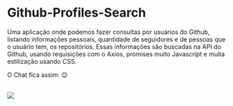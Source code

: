 # Github-Profiles-Search

Uma aplicação onde podemos fazer consultas por usuários do Github, listando informações pessoais, quantidade de seguidores e de pessoas que o usuário tem, os repositórios. Essas informações são buscadas na API do Github, usando requisições com o Axios, promises muito Javascript e muita estilização usando CSS.

O Chat fica assim: 😉 

<br/>

<img src="./assets/project.JPG">

<br/>

